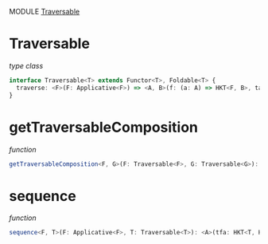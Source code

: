 MODULE [Traversable](https://github.com/gcanti/fp-ts/blob/master/src/Traversable.ts)
# Traversable
*type class*
```ts
interface Traversable<T> extends Functor<T>, Foldable<T> {
  traverse: <F>(F: Applicative<F>) => <A, B>(f: (a: A) => HKT<F, B>, ta: HKT<T, A>) => HKT<F, HKT<T, B>>
}
```
# getTraversableComposition
*function*
```ts
getTraversableComposition<F, G>(F: Traversable<F>, G: Traversable<G>): TraversableComposition<F, G> 
```

# sequence
*function*
```ts
sequence<F, T>(F: Applicative<F>, T: Traversable<T>): <A>(tfa: HKT<T, HKT<F, A>>) => HKT<F, HKT<T, A>> 
```